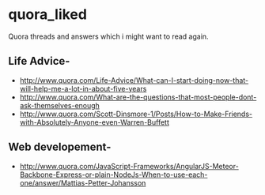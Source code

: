 quora_liked
===========

Quora threads and answers which i might want to read again.

## Life Advice-
- http://www.quora.com/Life-Advice/What-can-I-start-doing-now-that-will-help-me-a-lot-in-about-five-years
- http://www.quora.com/What-are-the-questions-that-most-people-dont-ask-themselves-enough
- http://www.quora.com/Scott-Dinsmore-1/Posts/How-to-Make-Friends-with-Absolutely-Anyone-even-Warren-Buffett

## Web developement-
- http://www.quora.com/JavaScript-Frameworks/AngularJS-Meteor-Backbone-Express-or-plain-NodeJs-When-to-use-each-one/answer/Mattias-Petter-Johansson
